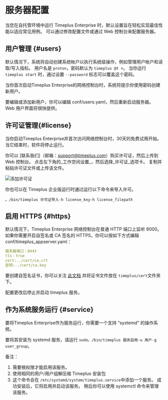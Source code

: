 # 服务器配置

当您在自托管环境中运行 Timeplus Enterprise 时，默认设置旨在轻松实现最佳性能以适应常见用例。 可以通过修改配置文件或通过 Web 控制台来配置服务器。

## 用户管理 {#users}

默认情况下，系统将自动创建系统帐户以执行系统级操作，例如管理用户帐户和读取/写入指标。 用户名是 `proton`，密码默认为 `timeplus @t +`。 当你运行 `timeplus start` 时，通过设置 `--password` 标志可以覆盖这个密码。

当你首次启动Timeplus Enterprise的网络控制台时，系统将提示你使用密码创建新用户。

要编辑或添加新用户，你可以编辑 conf/users.yaml，然后重新启动服务器。 Web 用户界面将很快提供。

## 许可证管理{#license}

当你启动Timeplus Enterprise并首次访问网络控制台时，30天的免费试用开始。 当它结束时，软件将停止运行。

你可以 [联系我们]（邮箱：support@timeplus.com）购买许可证，然后上传到 Web 控制台。 点击左下角的_工作空间设置_，然后选择_许可证_选项卡。 复制并粘贴许可证文件或上传该文件。

![添加许可证](/img/add_license.png)

你也可以在 Timeplus 企业版运行时通过运行以下命令来导入许可。

```
。/bin/timeplus 许可证导入-h license_key-h license_filepath
```

## 启用 HTTPS {#https}

默认情况下，Timeplus Enterprise 网络控制台在普通 HTTP 端口上监听 8000。 如果你需要开启自签名或 CA 签名的 HTTPS，你可以按如下方式编辑 conf/timeplus_appserver.yaml：

```yaml
服务器端口：8443
tls：true
cert:../cert/ca.crt
密钥:../cert/ca.key
```

要创建自签名证书，你可以关注 [此文档](https://access.redhat.com/documentation/en-us/red_hat_enterprise_linux/8/html/securing_networks/creating-and-managing-tls-keys-and-certificates_securing-networks) 并将证书文件放在 `timeplus/cert`文件夹下。

配置更改后停止并启动 timeplus 服务。

## 作为系统服务运行 {#service}

要将Timeplus Enterprise作为服务运行，你需要一个支持 “systemd” 的操作系统。

要将其安装为 systemd 服务，请运行 `sudo。/bin/timeplus 服务启用-u 用户-g user_group`。

备注：

1. 需要根权限才能启用该服务。
2. 使用相同的用户/用户组解压缩 Timeplus 安装包
3. 这个命令会在 `/etc/systemd/system/timeplus.service`中添加一个服务。 成功安装后，它将启用并启动该服务。 稍后你可以使用 systemctl 命令来管理该服务。
